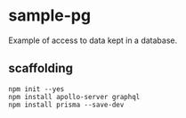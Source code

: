 # sample-pg

Example of access to data kept in a database.

## scaffolding

```shell
npm init --yes
npm install apollo-server graphql
npm install prisma --save-dev
```
